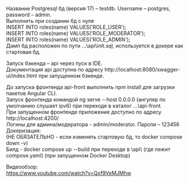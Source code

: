 Название Postgresql бд (версия 17) – testdb. Username – postgres, password – admin.  
Выполнить при создании бд с нуля  
INSERT INTO roles(name) VALUES('ROLE_USER');  
INSERT INTO roles(name) VALUES('ROLE_MODERATOR');  
INSERT INTO roles(name) VALUES('ROLE_ADMIN');  
Дамп бд расположен по пути ...\api\init.sql, используется в докере как стартовая бд.  

Запуск бэкенда – api через пуск в IDE.   
Документация api доступна по адресу http://localhost:8080/swagger-ui/index.html при запущенном бэкенде.  

До запуска фронтенда api-front выполнить npm install для загрузки пакетов Angular CLI.   
Запуск фронтенда командой ng serve --host 0.0.0.0 (ангуляр по умолчанию слушает ipv6) при переходе в каталог ...\api-front.  
При запущенном фронтенде приложение доступно по адресу http://localhost:4200/  
Логины для админа/модератора - admin/moderator. Пароли – 123456  
Докеризация:   
(НЕ ОБЯЗАТЕЛЬНО - если изменять стартовую бд, то docker compose down -v)   
Билд - docker compose up --build  при переходе в \api\ (где лежит compose.yaml) (при запущенном Docker Desktop)  

Видеообзор:  
https://www.youtube.com/watch?v=Qxf9VeMJMhw  
